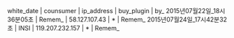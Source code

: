 white_date | counsumer | ip_address | buy_plugin | by_
2015년07월22일_18시36분05초 | Remem_ | 58.127.107.43 | * | Remem_
2015년07월24일_17시42분32초 | INSI | 119.207.232.157 | * | Remem_
